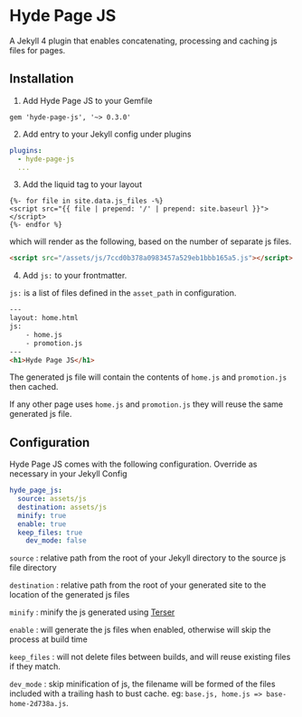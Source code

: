 Hyde Page JS
=============

A Jekyll 4 plugin that enables concatenating, processing and caching js files for pages.


Installation
------------

1. Add Hyde Page JS to your Gemfile

`gem 'hyde-page-js', '~> 0.3.0'`

2. Add entry to your Jekyll config under plugins

```yaml
plugins:
  - hyde-page-js
  ...
```

3. Add the liquid tag to your layout

```liquid
{%- for file in site.data.js_files -%}
<script src="{{ file | prepend: '/' | prepend: site.baseurl }}"></script>
{%- endfor %}
```

which will render as the following, based on the number of separate js files.

```html
<script src="/assets/js/7ccd0b378a0983457a529eb1bbb165a5.js"></script>
```

4. Add `js:` to your frontmatter.

`js:` is a list of files defined in the `asset_path` in configuration.

```html
---
layout: home.html
js:
	- home.js
	- promotion.js
---
<h1>Hyde Page JS</h1>
```

The generated js file will contain the contents of `home.js` and `promotion.js` then cached.

If any other page uses `home.js` and `promotion.js` they will reuse the same generated js file.

Configuration
-------------

Hyde Page JS comes with the following configuration. Override as necessary in your Jekyll Config

```yaml
hyde_page_js:
  source: assets/js
  destination: assets/js
  minify: true
  enable: true
  keep_files: true
	dev_mode: false
```

`source`
: relative path from the root of your Jekyll directory to the source js file directory

`destination`
: relative path from the root of your generated site to the location of the generated js files

`minify`
: minify the js generated using [Terser](https://github.com/ahorek/terser-ruby)

`enable`
: will generate the js files when enabled, otherwise will skip the process at build time

`keep_files`
: will not delete files between builds, and will reuse existing files if they match.

`dev_mode`
: skip minification of js, the filename will be formed of the files included with a trailing hash to bust cache. eg: `base.js, home.js => base-home-2d738a.js`.

